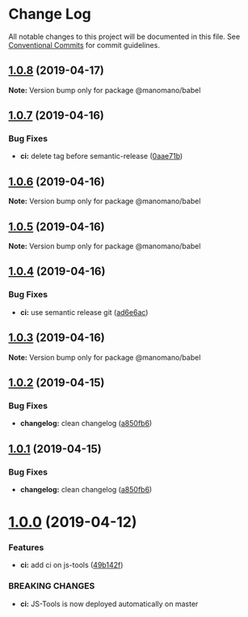 # Change Log

All notable changes to this project will be documented in this file.
See [Conventional Commits](https://conventionalcommits.org) for commit guidelines.

## [1.0.8](https://github.com/manomanotech/js-tools/compare/v1.0.7...v1.0.8) (2019-04-17)

**Note:** Version bump only for package @manomano/babel





## [1.0.7](https://github.com/manomanotech/js-tools/compare/v1.0.6...v1.0.7) (2019-04-16)


### Bug Fixes

* **ci:**  delete tag before semantic-release ([0aae71b](https://github.com/manomanotech/js-tools/commit/0aae71b))





## [1.0.6](https://github.com/manomanotech/js-tools/compare/v1.0.5...v1.0.6) (2019-04-16)

**Note:** Version bump only for package @manomano/babel





## [1.0.5](https://github.com/manomanotech/js-tools/compare/v1.0.4...v1.0.5) (2019-04-16)

**Note:** Version bump only for package @manomano/babel





## [1.0.4](https://github.com/manomanotech/js-tools/compare/v1.0.3...v1.0.4) (2019-04-16)


### Bug Fixes

* **ci:** use semantic release git ([ad6e6ac](https://github.com/manomanotech/js-tools/commit/ad6e6ac))





## [1.0.3](https://github.com/manomanotech/js-tools/compare/v1.0.2...v1.0.3) (2019-04-16)

**Note:** Version bump only for package @manomano/babel





## [1.0.2](https://github.com/manomanotech/js-tools/compare/v1.0.0...v1.0.2) (2019-04-15)


### Bug Fixes

* **changelog:** clean changelog ([a850fb6](https://github.com/manomanotech/js-tools/commit/a850fb6))





## [1.0.1](https://github.com/manomanotech/js-tools/compare/v1.0.0...v1.0.1) (2019-04-15)


### Bug Fixes

* **changelog:** clean changelog ([a850fb6](https://github.com/manomanotech/js-tools/commit/a850fb6))





# [1.0.0](https://github.com/manomanotech/js-tools/compare/v0.0.25...v1.0.0) (2019-04-12)

### Features

- **ci:** add ci on js-tools ([49b142f](https://github.com/manomanotech/js-tools/commit/49b142f))

### BREAKING CHANGES

- **ci:** JS-Tools is now deployed automatically on master
